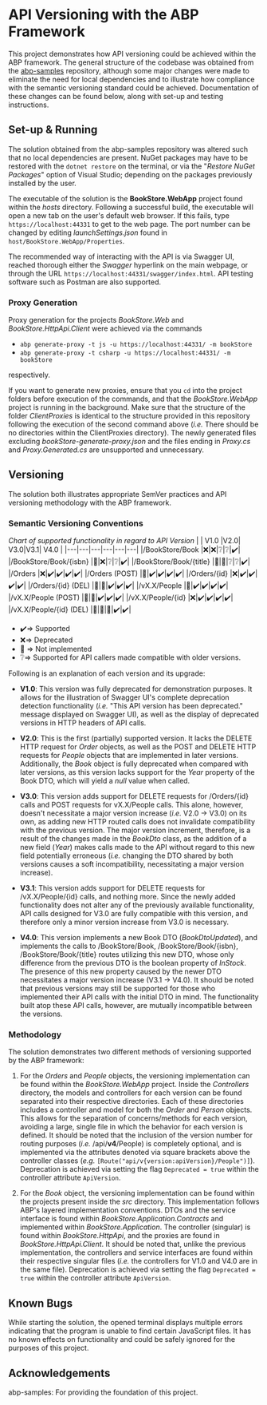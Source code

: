 # API Versioning with the ABP Framework

This project demonstrates how API versioning could be achieved within the ABP framework. The general structure of the codebase was obtained from the [abp-samples](https://github.com/abpframework/abp-samples/tree/master/Api-Versioning) repository, although some major changes were made to eliminate the need for local dependencies and to illustrate how compliance with the semantic versioning standard could be achieved. Documentation of these changes can be found below, along with set-up and testing instructions.

## Set-up & Running
The solution obtained from the abp-samples repository was altered such that no local dependencies are present. NuGet packages may have to be restored with the `dotnet restore` on the terminal, or via the "*Restore NuGet Packages*" option of Visual Studio; depending on the  packages previously installed by the user.

The executable of the solution is the **BookStore.WebApp** project found within the *hosts* directory. Following a successful build, the executable will open a new tab on the user's default web browser. If this fails, type `https://localhost:44331` to get to the web page. The port number can be changed by editing *launchSettings.json* found in `host/BookStore.WebApp/Properties`.

The recommended way of interacting with the API is via Swagger UI, reached thorough either the *Swagger* hyperlink on the main webpage, or through the URL `https://localhost:44331/swagger/index.html`. API testing software such as Postman are also supported.

### Proxy Generation
Proxy generation for the projects *BookStore<nolink>.Web* and *BookStore.HttpApi.Client* were achieved via the commands

 - `abp generate-proxy -t js -u https://localhost:44331/ -m bookStore`
 - `abp generate-proxy -t csharp -u https://localhost:44331/ -m bookStore`

respectively.

If you want to generate new proxies, ensure that you `cd` into the project folders before execution of the commands, and that the *BookStore.WebApp* project is running in the background. Make sure that the structure of the folder *ClientProxies* is identical to the structure provided in this repository following the execution of the second command above (*i.e.* There should be no directories within the ClientProxies directory). The newly generated files excluding *bookStore-generate-proxy.json* and the files ending in *Proxy.cs* and *Proxy.Generated.cs* are unsupported and unnecessary.

## Versioning
The solution both illustrates appropriate SemVer practices and API versioning methodology with the ABP framework.


### Semantic Versioning Conventions

*Chart of supported functionality in regard to API Version*
|    | V1.0 |V2.0| V3.0|V3.1| V4.0 |
|---|---|---|---|---|---|
|/BookStore/Book |❌|❌|❔|❔|✔️|
|/BookStore/Book/{isbn} |🔴|❌|❔|❔|✔️|
|/BookStore/Book/{title} |🔴|🔴|❔|❔|✔️|
|/Orders |❌|✔️|✔️|✔️|✔️|
|/Orders (POST) |🔴|✔️|✔️|✔️|✔️|
|/Orders/{id} |❌|✔️|✔️|✔️|✔️|
|/Orders/{id} (DEL) |🔴|🔴|✔️|✔️|✔️|
|/vX.X/People |🔴|✔️|✔️|✔️|✔️|
|/vX.X/People (POST) |🔴|🔴|✔️|✔️|✔️|
|/vX.X/People/{id} |❌|✔️|✔️|✔️|✔️|
|/vX.X/People/{id} (DEL) |🔴|🔴|🔴|✔️|✔️|

 - ✔️=> Supported 
 - ❌=> Deprecated
 - 🔴 => Not implemented
 - ❔=> Supported for API callers made compatible with older versions.

Following is an explanation of each version and its upgrade:

 - **V1.0**: This version was fully deprecated for demonstration purposes. It allows for the illustration of Swagger UI's complete deprecation detection functionality (*i.e.* "This API version has been deprecated." message displayed on Swagger UI), as well as the display of deprecated versions in HTTP headers of API calls.
 
 - **V2.0**: This is the first (partially) supported version. It lacks the DELETE HTTP request for *Order* objects, as well as the POST and DELETE HTTP requests for *People* objects that are implemented in later versions. Additionally, the *Book* object is fully deprecated when compared with later versions, as this version lacks support for the *Year* property of the Book DTO, which will yield a *null* value when called.
 
 - **V3.0**: This version adds support for DELETE requests for /Orders/{id} calls and POST requests for vX.X/People calls. This alone, however, doesn't necessitate a major version increase (*i.e.* V2.0 -> V3.0) on its own, as adding new HTTP routed calls does not invalidate compatibility with the previous version. The major version increment, therefore, is a result of the changes made in the *BookDto* class, as the addition of a new field (*Year*) makes calls made to the API without regard to this new field potentially erroneous (*i.e.* changing the DTO shared by both versions causes a soft incompatibility, necessitating a major version increase).

- **V3.1**: This version adds support for DELETE requests for /vX.X/People/{id} calls, and nothing more. Since the newly added functionality does not alter any of the previously available functionality, API calls designed for V3.0 are fully compatible with this version, and therefore only a minor version increase from V3.0 is necessary.

- **V4.0**: This version implements a new Book DTO (*BookDtoUpdated*), and implements the calls to /BookStore/Book, /BookStore/Book/{isbn}, /BookStore/Book/{title} routes utilizing this new DTO, whose only difference from the previous DTO is the boolean property of *InStock*. The presence of this new property caused by the newer DTO necessitates a major version increase (V3.1 -> V4.0). It should be noted that previous versions may still be supported for those who implemented their API calls with the initial DTO in mind. The functionality built atop these API calls, however, are mutually incompatible between the versions.

### Methodology
The solution demonstrates two different methods of versioning supported by the ABP framework:

 1. For the *Orders* and *People* objects, the versioning implementation can be found within the *BookStore.WebApp* project. Inside the *Controllers* directory, the models and controllers for each version can be found separated into their respective directories. Each of these directories includes a controller and model for both the *Order* and *Person* objects. This allows for the separation of concerns/methods for each version, avoiding a large, single file in which the behavior for each version is defined. It should be noted that the inclusion of the version number for routing purposes (*i.e.* /api/**v4**/People) is completely optional, and is implemented via the attributes denoted via square brackets above the controller classes (*e.g.* `[Route("api/v{version:apiVersion}/People")]`). Deprecation is achieved via setting the flag `Deprecated = true` within the controller attribute `ApiVersion`.
 
 2. For the *Book* object, the versioning implementation can be found within the projects present inside the *src* directory. This implementation follows ABP's layered implementation conventions. DTOs and the service interface is found within *BookStore.Application.Contracts* and implemented within *BookStore.Application*. The controller (singular) is found within *BookStore.HttpApi*, and the proxies are found in *BookStore.HttpApi.Client*. It should be noted that, unlike the previous implementation, the controllers and service interfaces are found within their respective singular files (*i.e.* the controllers for V1.0 and V4.0 are in the same file). Deprecation is achieved via setting the flag `Deprecated = true` within the controller attribute `ApiVersion`.

## Known Bugs
While starting the solution, the opened terminal displays multiple errors indicating that the program is unable to find certain JavaScript files. It has no known effects on functionality and could be safely ignored for the purposes of this project.

## Acknowledgements
abp-samples: For providing the foundation of this project.
